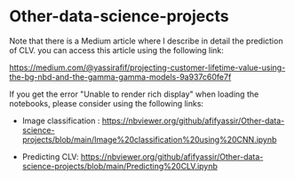 # Other-data-science-projects

Note that there is a Medium article where I describe in detail the prediction of CLV. you can access this article using the following link:

https://medium.com/@yassirafif/projecting-customer-lifetime-value-using-the-bg-nbd-and-the-gamma-gamma-models-9a937c60fe7f

If you get the error "Unable to render rich display" when loading the notebooks, please consider using the following links:

- Image classification :
https://nbviewer.org/github/afifyassir/Other-data-science-projects/blob/main/Image%20classification%20using%20CNN.ipynb

- Predicting CLV:
https://nbviewer.org/github/afifyassir/Other-data-science-projects/blob/main/Predicting%20CLV.ipynb

